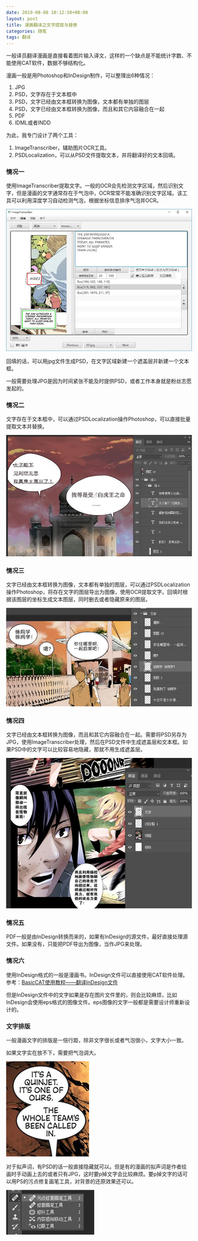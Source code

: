 ```yaml
---
date: 2019-08-08 10:12:50+08:00
layout: post
title: 漫画翻译之文字提取与替换
categories: 随笔
tags: 翻译
---
```


一般译员翻译漫画是直接看着图片输入译文，这样的一个缺点是不能统计字数、不能使用CAT软件，数据不够结构化。

漫画一般是用Photoshop和InDesign制作，可以整理出6种情况：

1. JPG
2. PSD，文字存在于文本框中
3. PSD，文字已经由文本框转换为图像，文本都有单独的图层
4. PSD，文字已经由文本框转换为图像，而且和其它内容融合在一起
5. PDF
6. IDML或者INDD

为此，我专门设计了两个工具：

1. ImageTranscriber，辅助图片OCR工具。
2. PSDLocalization，可以从PSD文件提取文本，并将翻译好的文本回填。

### 情况一

使用ImageTranscriber提取文字。一般的OCR会先检测文字区域，然后识别文字，但是漫画的文字通常存在于气泡中，OCR常常不能准确识别文字区域。该工具可以利用深度学习自动检测气泡，根据坐标信息排序气泡并OCR。

![](/album/comics/imagetranscriber.JPG)

回填的话，可以用jpg文件生成PSD，在文字区域新建一个遮盖层并新建一个文本框。

一般需要处理JPG是因为时间紧张不能及时提供PSD，或者工作本身就是粉丝志愿发起的。

### 情况二

文字存在于文本框中，可以通过PSDLocalization操作Photoshop，可以直接批量提取文本并替换。

![](/album/comics/text_layers.JPG)

### 情况三

文字已经由文本框转换为图像，文本都有单独的图层，可以通过PSDLocalization操作Photoshop，将存在文字的图层导出为图像，使用OCR提取文字。回填时根据该图层的坐标生成文本图层，同时删去或者隐藏原来的图层。

![](/album/comics/separate_pixelized_text_layers.JPG)

### 情况四

文字已经由文本框转换为图像，而且和其它内容融合在一起。需要将PSD另存为JPG，使用ImageTranscriber处理，然后在PSD文件中生成遮盖层和文本框。如果PSD中的文字可以比较容易地隐藏，那就不用生成遮盖层。

![](/album/comics/merged_pixelized_text_layers.JPG)

### 情况五

PDF一般是由InDesign转换而来的，如果有InDesign的源文件，最好直接处理源文件。如果没有，只能把PDF导出为图像，当作JPG来处理。

### 情况六

使用InDesign格式的一般是漫画书。InDesign文件可以直接使用CAT软件处理。参考：[BasicCAT使用教程——翻译InDesign文件](https://www.bilibili.com/video/av36646458/)

但是InDesign文件中的文字如果是存在图片文件里的，则会比较麻烦，比如InDesign会使用eps格式的图像文件。eps图像的文字一般都是需要设计师重新设计的。

### 文字排版

一般漫画文字的排版是一倍行距，除非文字很长或者气泡很小，文字大小一致。

如果文字实在放不下，需要把气泡调大。

![](/album/comics/balloons.JPG)

对于拟声词，有PSD的话一般直接隐藏就可以。但是有的漫画的拟声词是作者绘画时手动画上去的或者只有JPG，这时要p掉文字会比较麻烦。要p掉文字的话可以用PS的污点修复画笔工具，对背景的还原效果还可以。

![](/album/comics/spot-healing-brush-tool.png)






